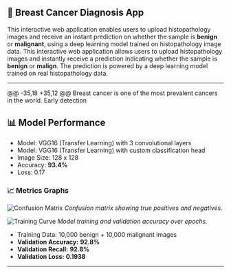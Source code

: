 
<h2 class='sub-title'>🧬 Breast Cancer Diagnosis App </h2>

This interactive web application enables users to upload histopathology images and receive an instant prediction on whether the sample is **benign** or **malignant**, using a deep learning model trained on histopathology image data.
This interactive web application allows users to upload histopathology images and instantly receive a prediction indicating whether the sample is **benign** or **malign**. The prediction is powered by a deep learning model trained on real histopathology data.

---

@@ -35,18 +35,12 @@ Breast cancer is one of the most prevalent cancers in the world. Early detection

## 📊 Model Performance

- Model: VGG16 (Transfer Learning) with 3 convolutional layers
- Model: VGG16 (Transfer Learning) with custom classification head
- Image Size: 128 x 128
- Accuracy: **93.4%**
- Loss: 0.17

### 📈 Metrics Graphs

![Confusion Matrix](assets/team/bob.png)
*Confusion matrix showing true positives and negatives.*

![Training Curve](assets/team/bob.png)
*Model training and validation accuracy over epochs.*
- Training Data: 10,000 benign + 10,000 malignant images
- **Validation Accuracy:** **92.8%**
- **Validation Recall:** **92.8%**
- **Validation Loss:** **0.1938**

---
